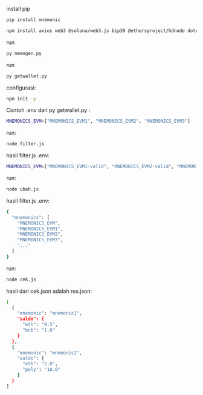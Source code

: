 ﻿install pip
```bash
pip install mnemonic
```
```bash
npm install axios web3 @solana/web3.js bip39 @ethersproject/hdnode dotenv
```
run
```bash
py memogen.py
```
run
```bash
py getwallet.py
```
configurasi:
```bash
npm init -y
```
Contoh .env dari py getwallet.py :
```bash
MNEMONICS_EVM=["MNEMONICS_EVM1", "MNEMONICS_EVM2", "MNEMONICS_EVM3"]
```
run:
```bash
node filter.js
```
hasil filter.js .env:
```bash
MNEMONICS_EVM=["MNEMONICS_EVM1-valid", "MNEMONICS_EVM2-valid", "MNEMONICS_EVM3-valid"]
``` 
run:
```bash
node ubah.js
```
hasil filter.js .env:
```bash
{
  "mnemonics": [
    "MNEMONICS_EVM",
    "MNEMONICS_EVM1",
    "MNEMONICS_EVM2",
    "MNEMONICS_EVM3",
    "..."
  ]
}

```
run:
```bash
node cek.js
```
hasil dari cek.json adalah res.json:
```bash
[
  {
    "mnemonic": "mnemonic1",
    "saldo": {
      "eth": "0.5",
      "bnb": "1.0"
    }
  },
  {
    "mnemonic": "mnemonic2",
    "saldo": {
      "eth": "2.0",
      "poly": "10.0"
    }
  }
]

```
